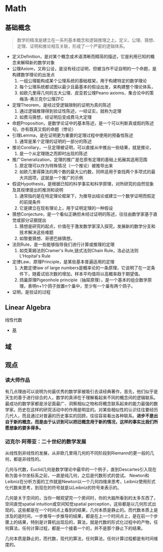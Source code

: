 # Math

## 基础概念
> 数学的精准是建立在一系列基本概念和逻辑推理之上。定义、公理、猜想、定理、证明和推论相互关联，形成了一个严密的逻辑体系。

- 定义Definition，是对某个概念或术语清晰而精简的描述，它是利用已知的概念来解释新的数学对象
- 公理Axiom，又称公设，是没有经过证明，但被当作不证自明的一个命题，是构建数学理论的出发点
    1. 一组公理能构成某个公理系统的基础框架，用于构建特定的数学理论
    2. 每个公理系统都试图以最少且最基本的假设出发，来构建整个理论体系，
    3. 如欧几里得几何的五大公理、皮亚若公理Peano axioms、集合论中的策梅洛-弗兰克尔公理ZFC    
- 定理Theorem，是经过受逻辑限制的证明为真的陈述
    1. 通过逻辑推理得到验证性陈述，一经证实，就称为定理
    2. 如费马猜想，经证明后变成费马大定理
- 命题Proposition，是数学论证中的基本陈述，是一个可以判断真或假的陈述句，亦有既真又假的命题（悖论）
- 引理Lemma，是在证明更为重要的定理过程中使用的预备性陈述
    1. 通常是某个定理的证明的一部分的陈述
- 推论Corollary，一旦定理被证明，可以直接从中推出一些结果，就是推论，
    1. 是一个从定理随之而即时出现的陈述
- 推广Generalization，定理的推广是在原有定理的基础上拓展其适用范围
    1. 原定理可以作为特殊情况（一个推论）被推导出来
    2. 如欧几里得算法的两个数的最大公约数，同样适用于查找两个多项式的最大共因项，这就是一个推广的示例
- 假说Hypothesis，是根据已知的科学事实和科学原理，对所研究的自然现象及其规律提出的推测和说明
    1. 通常指的是在特定理论框架下，为推导出结论或建立一个数学证明而假定的前提条件
    2. 它是建立在现有理论上，用于证明定理的一种假设
- 猜想Conjecture，是一个看似正确但未经过证明的陈述，往往由数学家基于直觉或部分证据提出
    1. 猜想是研究的起点，价值在于激发数学家深入探究，发展新的数学分支和技术解决这些难题
    2. 如黎曼猜想、哥德巴赫猜想。
- 法则Rule，是一些能够指导我们进行计算或推理的定理
    1. 如克莱姆法则Cramer's Rule,链式法则Chain Rule，洛必达法则L'Hopital's Rule
- 定律Law、原理Principle，是某些基本普遍适用的定理
    1. 大数定律law of large numbers是概率论的一条原理，它说明了在一定条件下，随着试验次数的增加，样本平均值将以高概率趋于期望值。
    2. 鸽巢原理Pigeonhole principle（抽屉原理），是一个基本的组合数学原理，表明n+1个鸽子放置n个巢中，至少有一个巢有两个鸽子。
- 证明，是验证的过程

## Linear Algebra

线性代数

- [基](https://www.douban.com/note/774496194/)

## 域

## 观点

### 读大师作品

有几点理由可以说明为何最优秀的数学家被吸引去读经典著作，首先，他们似乎是天生的善于进行综合的人，数学的真谛在于理解看起来不同的概念间的逻辑联系。最成功的数学家都是涉足面最广、洞察相似之物和将概念联系起来的能力最强的数学家。历史在这样的研究活动中的作用是明显的。对某些相似性的认识往往要经历几代人，而且通过对普遍的历史事实的回顾，往往容易看出各种联系。**进步不是出自于新的概念，而是由于认识到可以把旧概念用于新的情况，这样的事实比我们所愿想象的要多得多。**

### 迈克尔·阿蒂亚：二十世纪的数学发展

从线性到非线性的发展，从非欧几里得几何的不同阶段到Riemann的更一般的几何，都是非线性的。

几何与代数，Euclid几何是数学理论中最早的一个例子，直到Descartes引入现在称为笛卡尔坐标系之前，一直是纯几何，之后是代数形式的尝试。
Newton和Leibniz在分析方面的工作就是Newton以一个几何四维来思考，Leibniz使用形式化代数来思考，到现在的符号就是以Leibniz的符号来表示的。

几何是关于空间的，当你一眼观望完一个房间时，你的大脑所看到的太多东西了，空间直觉spatial intuition或空间知觉spatial perception，这些都是以几何形式出现的。这些都是在一个时间点上看到的结果，几何本质是静止的。而代数本质上是涉及的是时间，一步推导一步推导的结果，都是在上一个时间点上，是在前一个步骤上的结果，特别是计算机出现后的，算法，就是代数的形式化过程中的产物，任何算法，任何计算过程，都是一个接着一个的，并不是那个静止下的结果。

几何本质是静止的，而代数，现代的算法，任何算法，任何计算过程都是有时间维度的。